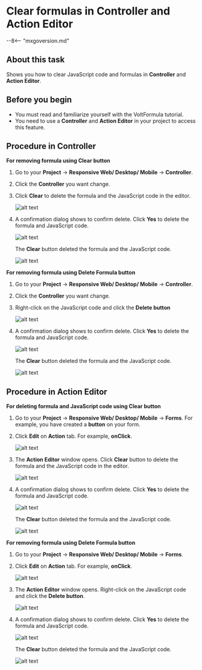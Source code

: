 # Clear formulas in Controller and Action Editor

--8<-- "mxgoversion.md"

## About this task

Shows you how to clear JavaScript code and formulas in **Controller** and **Action Editor**.

## Before you begin

- You must read and familiarize yourself with the VoltFormula tutorial.
- You need to use a **Controller** and **Action Editor** in your project to access this feature.

## Procedure in Controller

**For removing formula using Clear button** 

1. Go to your **Project** &rarr; **Responsive Web/ Desktop/ Mobile** &rarr; **Controller**.

2. Click the **Controller** you want change.

3. Click **Clear** to delete the formula and the JavaScript code in the editor. 

    ![alt text](../assets/images/vfclearformula.png)

4. A confirmation dialog shows to confirm delete. Click **Yes** to delete the formula and JavaScript code.

    ![alt text](../assets/images/vfdeldialog.png)

    The **Clear** button deleted the formula and the JavaScript code.

    ![alt text](../assets/images/vfremoveform.png)

**For removing formula using Delete Formula button**

1. Go to your **Project** &rarr; **Responsive Web/ Desktop/ Mobile** &rarr; **Controller**.

2. Click the **Controller** you want change.

3. Right-click on the JavaScript code and click the **Delete button** 

    ![alt text](../assets/images/vfclearformula2.png)

4. A confirmation dialog shows to confirm delete. Click **Yes** to delete the formula and JavaScript code.

    ![alt text](../assets/images/vfdeldialog2.png)

    The **Clear** button deleted the formula and the JavaScript code.

    ![alt text](../assets/images/vfremoveform2.png)


## Procedure in Action Editor

**For deleting formula and JavaScript code using Clear button**

1. Go to your **Project** &rarr; **Responsive Web/ Desktop/ Mobile** &rarr; **Forms**. For example, you have created a **button** on your form.

2. Click **Edit** on **Action** tab. For example, **onClick**.

    ![alt text](../assets/images/vfbutton.png)   

3. The **Action Editor** window opens. Click **Clear** button to delete the formula and the JavaScript code in the editor. 

    ![alt text](../assets/images/vfclearformula3.png)

4. A confirmation dialog shows to confirm delete. Click **Yes** to delete the formula and JavaScript code.

    ![alt text](../assets/images/vfdeldialog3.png)

    The **Clear** button deleted the formula and the JavaScript code.

    ![alt text](../assets/images/vfremoveform3.png)

**For removing formula using Delete Formula button**

1. Go to your **Project** &rarr; **Responsive Web/ Desktop/ Mobile** &rarr; **Forms**.

2. Click **Edit** on **Action** tab. For example, **onClick**.

    ![alt text](../assets/images/vfbutton.png)   

3. The **Action Editor** window opens. Right-click on the JavaScript code and click the **Delete button**. 

    ![alt text](../assets/images/vfclearformula4.png)

4. A confirmation dialog shows to confirm delete. Click **Yes** to delete the formula and JavaScript code.

    ![alt text](../assets/images/vfdeldialog4.png)

    The **Clear** button deleted the formula and the JavaScript code.

    ![alt text](../assets/images/vfremoveform4.png)